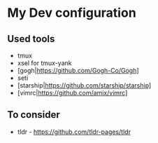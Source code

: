 # My Dev configuration

## Used tools

* tmux
 * xsel for tmux-yank
* [gogh|https://github.com/Gogh-Co/Gogh]
 * seti
* [starship|https://github.com/starship/starship]
* [vimrc|https://github.com/amix/vimrc]


## To consider

* tldr - https://github.com/tldr-pages/tldr
